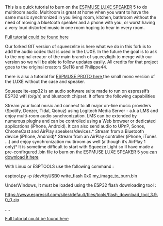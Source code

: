 This is a quick tutorial to burn on the [ESPMUSE LUXE SPEAKER](http://https://raspiaudio.com/produit/esp-muse-luxe "ESPMUSE LUXE SPEAKER") 5 to do multiroom audio. Multiroom is great at home when you want to have the same music synchronized in you living room, kitchen, bathroom without the need of moving a bluetooth speaker and a phone with you, or worst having a very loud distorted music in one room hoping to hear in every room.

[Full tutorial could be found here](https://forum.raspiaudio.com/t/muse-luxe-speaker-with-squeezlite-logitech-media-server/300 "Full tutorial could be found here")

Our forked GIT version of squeezelite is here what we do in this fork is to add the audio codec that is used in the LUXE. In the future the goal is to ask to the orginal creator of the main branch of squeezligth to merge with our version so we will be able to follow updates easily. All credits for that project goes to the original creators Sle118 and Philippe44.

there is also a tutorial for [ESPMUSE PROTO here ](https://raspiaudio.com/produit/muse-proto "ESPMUSE PROTO here ")the small mono version of the LUXE without the case and speaker.

Squeezelite-esp32 is an audio software suite made to run on espressif’s ESP32 wifi (b/g/n) and bluetooth chipset. It offers the following capabilities

Stream your local music and connect to all major on-line music providers (Spotify, Deezer, Tidal, Qobuz) using Logitech Media Server - a.k.a LMS and enjoy multi-room audio synchronization. LMS can be extended by numerous plugins and can be controlled using a Web browser or dedicated applications (iPhone, Android). It can also send audio to UPnP, Sonos, ChromeCast and AirPlay speakers/devices.*
Stream from a Bluetooth device (iPhone, Android)*
Stream from an AirPlay controller (iPhone, iTunes …) and enjoy synchronization multiroom as well (although it’s AirPlay 1 only)*
It is sometime difficult to start with Squeeze Light so II have made a pre-confirgured .bin file to burn on the ESPMUSE LUXE SPEAKER 5 you[ can download it here](https://github.com/RASPIAUDIO/squeezelite-MuseLuxe/raw/main/squeezeliteML.bin " can download it here")

With Linux or ESPTOOLS use the following command :

esptool.py -p /dev/ttyUSB0 write_flash 0x0 my_image_to_burn.bin

UnderWindows, It must be loaded using the ESP32 flash downloading tool :

https://www.espressif.com/sites/default/files/tools/flash_download_tool_3.9.0_0.zip

....

[Full tutorial could be found here](https://forum.raspiaudio.com/t/muse-luxe-speaker-with-squeezlite-logitech-media-server/300 "Full tutorial could be found here")
